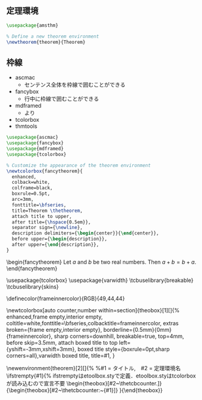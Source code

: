 

## 定理環境

```latex
\usepackage{amsthm}

% Define a new theorem environment
\newtheorem{theorem}{Theorem}
```

## 枠線

- ascmac
  - センテンス全体を枠線で囲むことができる
- fancybox
  - 行中に枠線で囲むことができる
- mdframed
  - より
- tcolorbox
- thmtools

```latex
\usepackage{ascmac}
\usepackage{fancybox}
\usepackage{mdframed}
\usepackage{tcolorbox}
```

```latex
% Customize the appearance of the theorem environment
\newtcolorbox{fancytheorem}{
  enhanced,
  colback=white,
  colframe=black,
  boxrule=0.5pt,
  arc=3mm,
  fonttitle=\bfseries,
  title=Theorem \thetheorem,
  attach title to upper,
  after title={\hspace{0.5em}},
  separator sign={\newline},
  description delimiters={\begin{center}}{\end{center}},
  before upper={\begin{description}},
  after upper={\end{description}},
}
```


\begin{fancytheorem}
  Let $a$ and $b$ be two real numbers. Then $a+b=b+a$.
\end{fancytheorem}

\usepackage{tcolorbox}
\usepackage{varwidth}
\tcbuselibrary{breakable}
\tcbuselibrary{skins}

\definecolor{frameinnercolor}{RGB}{49,44,44}

\newtcolorbox[auto counter,number within=section]{theobox}[1][]{%
enhanced,frame empty,interior empty,
coltitle=white,fonttitle=\bfseries,colbacktitle=frameinnercolor,
extras broken={frame empty,interior empty},
borderline={0.5mm}{0mm}{frameinnercolor},
sharp corners=downhill,
breakable=true,
top=4mm,
before skip=3.5mm,
attach boxed title to top left={yshift=-3mm,xshift=3mm},
boxed title style={boxrule=0pt,sharp corners=all},varwidth boxed title,
title=#1,
}

\newenvironment{theorem}[2][]{%
%#1 = タイトル,　#2 = 定理環境名
\ifstrempty{#1}{% ifstremptyはetoolbox.styで定義．etoolbox.styはtcolorboxが読み込むので宣言不要
\begin{theobox}[#2~\thetcbcounter.]}
{\begin{theobox}[#2~\thetcbcounter:~{#1}]}
}{\end{theobox}}
